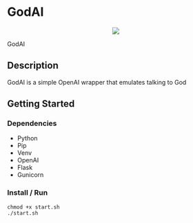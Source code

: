 # GodAI

<p align="center">
  <img src="./preview.gif">
</p>

GodAI

## Description

GodAI is a simple OpenAI wrapper that emulates talking to God

## Getting Started

### Dependencies

* Python
* Pip
* Venv
* OpenAI
* Flask
* Gunicorn

### Install / Run
```
chmod +x start.sh
./start.sh
```


